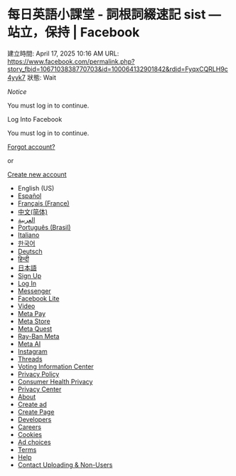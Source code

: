 # 每日英語小課堂 - 詞根詞綴速記 sist —站立，保持 | Facebook

建立時間: April 17, 2025 10:16 AM
URL: https://www.facebook.com/permalink.php?story_fbid=1067103838770703&id=100064132901842&rdid=FyqxCQRLH9c4yyk7
狀態: Wait

*Notice*

You must log in to continue.

Log Into Facebook

You must log in to continue.

[Forgot account?](https://www.facebook.com/recover/initiate/?ars=facebook_login&cancel_lara_pswd=0&next=https%3A%2F%2Fwww.facebook.com%2Fpermalink.php%3Fstory_fbid%3D1067103838770703%26id%3D100064132901842%26rdid%3DFyqxCQRLH9c4yyk7)

or

[Create new account](https://www.facebook.com/r.php?next=https%3A%2F%2Fwww.facebook.com%2Fpermalink.php%3Fstory_fbid%3D1067103838770703%26id%3D100064132901842%26rdid%3DFyqxCQRLH9c4yyk7&locale=en_US&display=page&entry_point=login)

- English (US)
- [Español](https://www.facebook.com/login/?next=https%3A%2F%2Fwww.facebook.com%2Fpermalink.php%3Fstory_fbid%3D1067103838770703%26id%3D100064132901842%26rdid%3DFyqxCQRLH9c4yyk7&rdid=FyqxCQRLH9c4yyk7)
- [Français (France)](https://es-la.facebook.com/login/?next=https%3A%2F%2Fwww.facebook.com%2Fpermalink.php%3Fstory_fbid%3D1067103838770703%26id%3D100064132901842%26rdid%3DFyqxCQRLH9c4yyk7&rdid=FyqxCQRLH9c4yyk7)
- [中文(简体)](https://fr-fr.facebook.com/login/?next=https%3A%2F%2Fwww.facebook.com%2Fpermalink.php%3Fstory_fbid%3D1067103838770703%26id%3D100064132901842%26rdid%3DFyqxCQRLH9c4yyk7&rdid=FyqxCQRLH9c4yyk7)
- [العربية](https://zh-cn.facebook.com/login/?next=https%3A%2F%2Fwww.facebook.com%2Fpermalink.php%3Fstory_fbid%3D1067103838770703%26id%3D100064132901842%26rdid%3DFyqxCQRLH9c4yyk7&rdid=FyqxCQRLH9c4yyk7)
- [Português (Brasil)](https://ar-ar.facebook.com/login/?next=https%3A%2F%2Fwww.facebook.com%2Fpermalink.php%3Fstory_fbid%3D1067103838770703%26id%3D100064132901842%26rdid%3DFyqxCQRLH9c4yyk7&rdid=FyqxCQRLH9c4yyk7)
- [Italiano](https://pt-br.facebook.com/login/?next=https%3A%2F%2Fwww.facebook.com%2Fpermalink.php%3Fstory_fbid%3D1067103838770703%26id%3D100064132901842%26rdid%3DFyqxCQRLH9c4yyk7&rdid=FyqxCQRLH9c4yyk7)
- [한국어](https://it-it.facebook.com/login/?next=https%3A%2F%2Fwww.facebook.com%2Fpermalink.php%3Fstory_fbid%3D1067103838770703%26id%3D100064132901842%26rdid%3DFyqxCQRLH9c4yyk7&rdid=FyqxCQRLH9c4yyk7)
- [Deutsch](https://ko-kr.facebook.com/login/?next=https%3A%2F%2Fwww.facebook.com%2Fpermalink.php%3Fstory_fbid%3D1067103838770703%26id%3D100064132901842%26rdid%3DFyqxCQRLH9c4yyk7&rdid=FyqxCQRLH9c4yyk7)
- [हिन्दी](https://de-de.facebook.com/login/?next=https%3A%2F%2Fwww.facebook.com%2Fpermalink.php%3Fstory_fbid%3D1067103838770703%26id%3D100064132901842%26rdid%3DFyqxCQRLH9c4yyk7&rdid=FyqxCQRLH9c4yyk7)
- [日本語](https://hi-in.facebook.com/login/?next=https%3A%2F%2Fwww.facebook.com%2Fpermalink.php%3Fstory_fbid%3D1067103838770703%26id%3D100064132901842%26rdid%3DFyqxCQRLH9c4yyk7&rdid=FyqxCQRLH9c4yyk7)
- [Sign Up](https://www.facebook.com/reg/)
- [Log In](https://www.facebook.com/login/)
- [Messenger](https://messenger.com/)
- [Facebook Lite](https://www.facebook.com/lite/)
- [Video](https://www.facebook.com/watch/)
- [Meta Pay](https://about.meta.com/technologies/meta-pay)
- [Meta Store](https://www.meta.com/)
- [Meta Quest](https://www.meta.com/quest/)
- [Ray-Ban Meta](https://www.meta.com/smart-glasses/)
- [Meta AI](https://www.meta.ai/)
- [Instagram](https://l.facebook.com/l.php?u=https%3A%2F%2Fwww.instagram.com%2F&h=AT20AROLLdKwtglI6eiQxyL6d5fkv3BQaXuZ1oohxbJiA6y6lLrQiXhZ_vlRdA1kCwgPuYdXe98HP-FDN0B-Joh_1n9CL8pNExEBCVotv1GEqJRTZL-K8cRNf_fwsVy4nr5rBYX_8Bv6BenlU7HVww)
- [Threads](https://www.threads.net/)
- [Voting Information Center](https://www.facebook.com/votinginformationcenter/?entry_point=c2l0ZQ%3D%3D)
- [Privacy Policy](https://www.facebook.com/privacy/policy/?entry_point=facebook_page_footer)
- [Consumer Health Privacy](https://www.facebook.com/privacy/policies/health/?entry_point=facebook_page_footer)
- [Privacy Center](https://www.facebook.com/privacy/center/?entry_point=facebook_page_footer)
- [About](https://about.meta.com/)
- [Create ad](https://www.facebook.com/ad_campaign/landing.php?placement=pflo&campaign_id=402047449186&nav_source=unknown&extra_1=auto)
- [Create Page](https://www.facebook.com/pages/create/?ref_type=site_footer)
- [Developers](https://developers.facebook.com/?ref=pf)
- [Careers](https://www.facebook.com/careers/?ref=pf)
- [Cookies](https://www.facebook.com/policies/cookies/)
- [Ad choices](https://www.facebook.com/help/568137493302217)
- [Terms](https://www.facebook.com/policies?ref=pf)
- [Help](https://www.facebook.com/help/?ref=pf)
- [Contact Uploading & Non-Users](https://www.facebook.com/help/637205020878504)